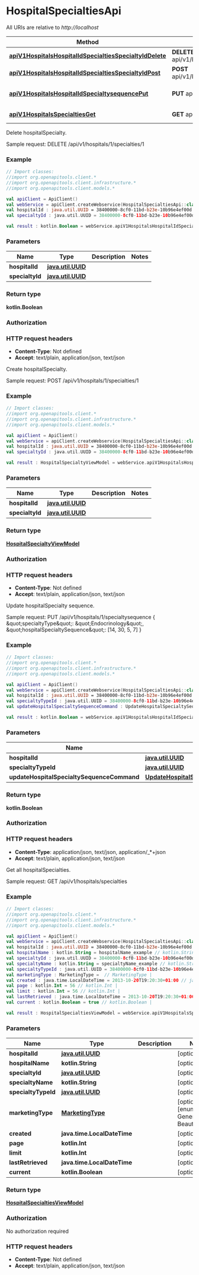# HospitalSpecialtiesApi

All URIs are relative to *http://localhost*

Method | HTTP request | Description
------------- | ------------- | -------------
[**apiV1HospitalsHospitalIdSpecialtiesSpecialtyIdDelete**](HospitalSpecialtiesApi.md#apiV1HospitalsHospitalIdSpecialtiesSpecialtyIdDelete) | **DELETE** api/v1/hospitals/{hospitalId}/specialties/{specialtyId} | Delete hospitalSpecialty.
[**apiV1HospitalsHospitalIdSpecialtiesSpecialtyIdPost**](HospitalSpecialtiesApi.md#apiV1HospitalsHospitalIdSpecialtiesSpecialtyIdPost) | **POST** api/v1/hospitals/{hospitalId}/specialties/{specialtyId} | Create hospitalSpecialty.
[**apiV1HospitalsHospitalIdSpecialtysequencePut**](HospitalSpecialtiesApi.md#apiV1HospitalsHospitalIdSpecialtysequencePut) | **PUT** api/v1/hospitals/{hospitalId}/specialtysequence | Update hospitalSpecialty sequence.
[**apiV1HospitalsSpecialtiesGet**](HospitalSpecialtiesApi.md#apiV1HospitalsSpecialtiesGet) | **GET** api/v1/hospitals/specialties | Get all hospitalSpecialties.



Delete hospitalSpecialty.

Sample request:        DELETE /api/v1/hospitals/1/specialties/1

### Example
```kotlin
// Import classes:
//import org.openapitools.client.*
//import org.openapitools.client.infrastructure.*
//import org.openapitools.client.models.*

val apiClient = ApiClient()
val webService = apiClient.createWebservice(HospitalSpecialtiesApi::class.java)
val hospitalId : java.util.UUID = 38400000-8cf0-11bd-b23e-10b96e4ef00d // java.util.UUID | 
val specialtyId : java.util.UUID = 38400000-8cf0-11bd-b23e-10b96e4ef00d // java.util.UUID | 

val result : kotlin.Boolean = webService.apiV1HospitalsHospitalIdSpecialtiesSpecialtyIdDelete(hospitalId, specialtyId)
```

### Parameters

Name | Type | Description  | Notes
------------- | ------------- | ------------- | -------------
 **hospitalId** | [**java.util.UUID**](.md)|  |
 **specialtyId** | [**java.util.UUID**](.md)|  |

### Return type

**kotlin.Boolean**

### Authorization



### HTTP request headers

 - **Content-Type**: Not defined
 - **Accept**: text/plain, application/json, text/json


Create hospitalSpecialty.

Sample request:        POST /api/v1/hospitals/1/specialties/1

### Example
```kotlin
// Import classes:
//import org.openapitools.client.*
//import org.openapitools.client.infrastructure.*
//import org.openapitools.client.models.*

val apiClient = ApiClient()
val webService = apiClient.createWebservice(HospitalSpecialtiesApi::class.java)
val hospitalId : java.util.UUID = 38400000-8cf0-11bd-b23e-10b96e4ef00d // java.util.UUID | 
val specialtyId : java.util.UUID = 38400000-8cf0-11bd-b23e-10b96e4ef00d // java.util.UUID | 

val result : HospitalSpecialtyViewModel = webService.apiV1HospitalsHospitalIdSpecialtiesSpecialtyIdPost(hospitalId, specialtyId)
```

### Parameters

Name | Type | Description  | Notes
------------- | ------------- | ------------- | -------------
 **hospitalId** | [**java.util.UUID**](.md)|  |
 **specialtyId** | [**java.util.UUID**](.md)|  |

### Return type

[**HospitalSpecialtyViewModel**](HospitalSpecialtyViewModel.md)

### Authorization



### HTTP request headers

 - **Content-Type**: Not defined
 - **Accept**: text/plain, application/json, text/json


Update hospitalSpecialty sequence.

Sample request:        PUT /api/v1/hospitals/1/specialtysequence      {          \&quot;specialtyType\&quot;: \&quot;Endocrinology\&quot;,          \&quot;hospitalSpecialtySequence\&quot;: [14, 30, 5, 7]      }

### Example
```kotlin
// Import classes:
//import org.openapitools.client.*
//import org.openapitools.client.infrastructure.*
//import org.openapitools.client.models.*

val apiClient = ApiClient()
val webService = apiClient.createWebservice(HospitalSpecialtiesApi::class.java)
val hospitalId : java.util.UUID = 38400000-8cf0-11bd-b23e-10b96e4ef00d // java.util.UUID | 
val specialtyTypeId : java.util.UUID = 38400000-8cf0-11bd-b23e-10b96e4ef00d // java.util.UUID | 
val updateHospitalSpecialtySequenceCommand : UpdateHospitalSpecialtySequenceCommand =  // UpdateHospitalSpecialtySequenceCommand | 

val result : kotlin.Boolean = webService.apiV1HospitalsHospitalIdSpecialtysequencePut(hospitalId, specialtyTypeId, updateHospitalSpecialtySequenceCommand)
```

### Parameters

Name | Type | Description  | Notes
------------- | ------------- | ------------- | -------------
 **hospitalId** | [**java.util.UUID**](.md)|  |
 **specialtyTypeId** | [**java.util.UUID**](.md)|  |
 **updateHospitalSpecialtySequenceCommand** | [**UpdateHospitalSpecialtySequenceCommand**](UpdateHospitalSpecialtySequenceCommand.md)|  | [optional]

### Return type

**kotlin.Boolean**

### Authorization



### HTTP request headers

 - **Content-Type**: application/json, text/json, application/_*+json
 - **Accept**: text/plain, application/json, text/json


Get all hospitalSpecialties.

Sample request:        GET /api/v1/hospitals/specialties

### Example
```kotlin
// Import classes:
//import org.openapitools.client.*
//import org.openapitools.client.infrastructure.*
//import org.openapitools.client.models.*

val apiClient = ApiClient()
val webService = apiClient.createWebservice(HospitalSpecialtiesApi::class.java)
val hospitalId : java.util.UUID = 38400000-8cf0-11bd-b23e-10b96e4ef00d // java.util.UUID | 
val hospitalName : kotlin.String = hospitalName_example // kotlin.String | 
val specialtyId : java.util.UUID = 38400000-8cf0-11bd-b23e-10b96e4ef00d // java.util.UUID | 
val specialtyName : kotlin.String = specialtyName_example // kotlin.String | 
val specialtyTypeId : java.util.UUID = 38400000-8cf0-11bd-b23e-10b96e4ef00d // java.util.UUID | 
val marketingType : MarketingType =  // MarketingType | 
val created : java.time.LocalDateTime = 2013-10-20T19:20:30+01:00 // java.time.LocalDateTime | 
val page : kotlin.Int = 56 // kotlin.Int | 
val limit : kotlin.Int = 56 // kotlin.Int | 
val lastRetrieved : java.time.LocalDateTime = 2013-10-20T19:20:30+01:00 // java.time.LocalDateTime | 
val current : kotlin.Boolean = true // kotlin.Boolean | 

val result : HospitalSpecialtiesViewModel = webService.apiV1HospitalsSpecialtiesGet(hospitalId, hospitalName, specialtyId, specialtyName, specialtyTypeId, marketingType, created, page, limit, lastRetrieved, current)
```

### Parameters

Name | Type | Description  | Notes
------------- | ------------- | ------------- | -------------
 **hospitalId** | [**java.util.UUID**](.md)|  | [optional]
 **hospitalName** | **kotlin.String**|  | [optional]
 **specialtyId** | [**java.util.UUID**](.md)|  | [optional]
 **specialtyName** | **kotlin.String**|  | [optional]
 **specialtyTypeId** | [**java.util.UUID**](.md)|  | [optional]
 **marketingType** | [**MarketingType**](.md)|  | [optional] [enum: Both, GeneralHealth, Beauty]
 **created** | **java.time.LocalDateTime**|  | [optional]
 **page** | **kotlin.Int**|  | [optional]
 **limit** | **kotlin.Int**|  | [optional]
 **lastRetrieved** | **java.time.LocalDateTime**|  | [optional]
 **current** | **kotlin.Boolean**|  | [optional]

### Return type

[**HospitalSpecialtiesViewModel**](HospitalSpecialtiesViewModel.md)

### Authorization

No authorization required

### HTTP request headers

 - **Content-Type**: Not defined
 - **Accept**: text/plain, application/json, text/json

